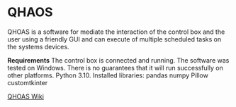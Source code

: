 # QHAOS

QHOAS is a software for mediate the interaction of the control box and the user using a friendly GUI and can execute of multiple scheduled tasks on the systems devices.

**Requirements**
The control box is connected and running.
The software was tested on Windows. There is no guarantees that it will run successfully on other platforms.
Python 3.10.
Installed libraries:
pandas
numpy
Pillow
customtkinter

[QHOAS Wiki](https://teams.microsoft.com/l/channel/19%3Ad4q3N4IHz3-BtEn51wlFmG9xGUsAYZxHl2gBrLre7iY1%40thread.tacv2/tab%3A%3A329c6cb2-7229-4ded-8e7c-3bdb3140eb83?groupId=66d72667-9e46-46f1-90e4-760f5c5bae3e&tenantId=0fdcbfa7-0ddd-45bf-9396-fa51b2356d28&allowXTenantAccess=false)